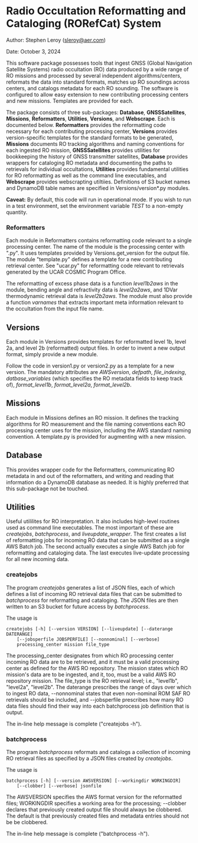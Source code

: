 # Radio Occultation Reformatting and Cataloging (RORefCat) System

Author: Stephen Leroy (sleroy@aer.com)

Date: October 3, 2024


This software package possesses tools that ingest GNSS (Global Navigation Satellite 
Systems) radio occultation (RO) data produced by a wide range of RO missions and 
processed by several independent algorithms/centers, reformats the data into 
standard formats, matches up RO soundings across centers, and catalogs metadata for 
each RO sounding. The software is configured to allow easy extension to new 
contributing processing centers and new missions. Templates are provided for each. 

The package consists of three sub-packages: **Database**, **GNSSSatellites**, 
**Missions**, **Reformatters**, **Utilities**, **Versions**, and **Webscrape**. 
Each is documented below. **Reformatters** provides the reformatting code necessary 
for each contributing processing center, **Versions** provides version-specific 
templates for the standard formats to be generated, **Missions** documents 
RO tracking algorithms and naming conventions for each ingested RO mission, 
**GNSSSatellites** provides utilities for bookkeeping the history of GNSS 
transmitter satellites, **Database** provides wrappers for cataloging RO 
metadata and documenting the paths to retrievals for individual occultations, 
**Utilities** provides fundamental utilities for RO reformatting as well as 
the command line executables, and **Webscrape** provides webscrapting 
utiltiies. 
Definitions of S3 bucket names and DynamoDB table names are specified 
in Versions/version\*.py modules. 

**Caveat:**  By default, this code will run in operational mode. If you 
wish to run in a test environment, set the environment variable _TEST_ to 
a non-empty quantity. 

### Reformatters

Each module in Reformatters contains reformatting code relevant to a 
single processing center. The name of the module is the processing center
with ".py". It uses templates provided by Versions.get\_version for the output 
file. The module "template.py" defines a template for a new contributing 
retrieval center. See "ucar.py" for reformatting code relevant to retrievals 
generated by the UCAR COSMIC Program Office. 

The reformatting of excess phase data is a function _level1b2aws_ in 
the module, bending angle and refractivity data is _level2a2aws_, and 
1DVar thermodynamic retrieval data is _level2b2aws_. The module must also 
provide a function _varnames_ that extracts important meta information 
relevant to the occultation from the input file name. 

## Versions

Each module in Versions provides templates for reformatted level 1b, 
level 2a, and level 2b (reformatted) output files. In order to invent 
a new output format, simply provide a new module. 

Follow the code in version1.py or version2.py as a template for a new 
version. The mandatory attributes are _AWSversion_, _defpath_, 
_file_indexing_, _datbase\_variables_ (which specifies the RO 
metadata fields to keep track of), _format_level1b_, _format_level2a_, 
_format_level2b_. 

## Missions

Each module in Missions defines an RO mission. It defines the tracking 
algorithms for RO measurement and the file naming conventions each 
RO processing center uses for the mission, including the AWS standard 
naming convention. A template.py is provided for augmenting with a 
new mission. 

## Database

This provides wrapper code for the Reformatters, communicating RO 
metadata in and out of the reformatters, and writing and reading that 
information do a DynamoDB database as needed. It is highly preferred 
that this sub-package not be touched. 

## Utilities

Useful utililites for RO interpretation. It also includes high-level 
routines used as command line executables. The most important of these 
are _createjobs_, _batchprocess_, and _liveupdate\_wrapper_. The first 
creates a list of reformatting jobs for incoming RO data that can be 
submitted as a single AWS Batch job. The second actually executes a 
single AWS Batch job for reformatting and cataloging data. The last 
executes live-update processing for all new incoming data. 


### createjobs

The program _createjobs_ generates a list of JSON files, each of which 
defines a list of incoming RO retrieval data files that can be submitted 
to _batchprocess_ for reformatting and cataloging. The JSON files are then 
written to an S3 bucket for future access by _batchprocess_. 

The usage is 
```
createjobs [-h] [--version VERSION] [--liveupdate] [--daterange DATERANGE] 
    [--jobsperfile JOBSPERFILE] [--nonnominal] [--verbose] 
    processing_center mission file_type
```

The processing\_center designates from which RO processing center incoming 
RO data are to be retrieved, and it must be a valid processing center as 
defined for the AWS RO repository. The mission states which RO mission's data 
are to be ingested, and it, too, must be a valid AWS RO repository mission. 
The file\_type is the RO retrieval level; i.e., "level1b", "level2a", 
"level2b". The daterange prescribes the range of days over which to ingest 
RO data, --nonnominal states that even non-nominal ROM SAF RO retrievals 
should be included, and --jobsperfile prescribes how many RO data files 
should find their way into each batchprocess job definition that is output. 

The in-line help message is complete ("createjobs -h"). 

### batchprocess

The program _batchprocess_ reformats and catalogs a collection of incoming 
RO retrieval files as specified by a JSON files created by _createjobs_. 

The usage is 
```
batchprocess [-h] [--version AWSVERSION] [--workingdir WORKINGDIR] 
    [--clobber] [--verbose] jsonfile
```

The AWSVERSION specifies the AWS format version for the reformatted files; 
WORKINGDIR specifies a working area for the processing; --clobber declares 
that previously created output file should always be clobbered. The default 
is that previously created files and metadata entries should not be 
be clobbered. 

The in-line help message is complete ("batchprocess -h"). 

